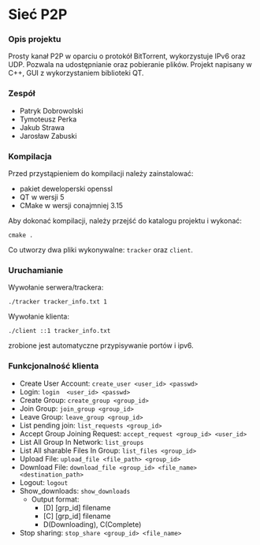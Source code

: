# Sieć P2P
### Opis projektu
Prosty kanał P2P w oparciu o protokół BitTorrent, wykorzystuje IPv6 oraz UDP. Pozwala na udostępnianie oraz pobieranie plików.
Projekt napisany w C++, GUI z wykorzystaniem biblioteki QT.
### Zespół
* Patryk Dobrowolski
* Tymoteusz Perka
* Jakub Strawa
* Jarosław Zabuski

### Kompilacja 
Przed przystąpieniem do kompilacji należy zainstalować:
* pakiet deweloperski openssl
* QT w wersji 5
* CMake w wersji conajmniej 3.15

Aby dokonać kompilacji, należy przejść do katalogu projektu i wykonać:

`cmake .`

Co utworzy dwa pliki wykonywalne: `tracker` oraz `client`.
### Uruchamianie
Wywołanie serwera/trackera:

`./tracker tracker_info.txt 1`

Wywołanie klienta: 

`./client ::1 tracker_info.txt`

zrobione jest automatyczne przypisywanie portów i ipv6.

### Funkcjonalność klienta
* Create User Account: `create_user <user_id> <passwd>`
* Login: `login  <user_id> <passwd>`
* Create Group: `create_group <group_id>`
* Join Group: `join_group <group_id>`
* Leave Group: `leave_group <group_id>`
* List pending join: `list_requests <group_id>`
* Accept Group Joining Request: `accept_request <group_id> <user_id>`
* List All Group In Network: `list_groups`
* List All sharable Files In Group: `list_files <group_id>`
* Upload File: `upload_file <file_path> <group_id>`
* Download File: `download_file <group_id> <file_name> <destination_path>`
* Logout: `logout`
* Show_downloads: `show_downloads`
  * Output format:
    * [D] [grp_id] filename
    * [C] [grp_id] filename
    * D(Downloading), C(Complete)
* Stop sharing: `stop_share <group_id> <file_name>`
